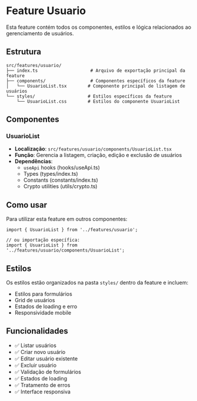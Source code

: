 # Feature Usuario

Esta feature contém todos os componentes, estilos e lógica relacionados ao gerenciamento de usuários.

## Estrutura

```
src/features/usuario/
├── index.ts                    # Arquivo de exportação principal da feature
├── components/                 # Componentes específicos da feature
│   └── UsuarioList.tsx        # Componente principal de listagem de usuários
└── styles/                    # Estilos específicos da feature
    └── UsuarioList.css        # Estilos do componente UsuarioList
```

## Componentes

### UsuarioList
- **Localização**: `src/features/usuario/components/UsuarioList.tsx`
- **Função**: Gerencia a listagem, criação, edição e exclusão de usuários
- **Dependências**: 
  - `useApi` hooks (hooks/useApi.ts)
  - Types (types/index.ts)
  - Constants (constants/index.ts)
  - Crypto utilities (utils/crypto.ts)

## Como usar

Para utilizar esta feature em outros componentes:

```tsx
import { UsuarioList } from '../features/usuario';

// ou importação específica:
import { UsuarioList } from '../features/usuario/components/UsuarioList';
```

## Estilos

Os estilos estão organizados na pasta `styles/` dentro da feature e incluem:
- Estilos para formulários
- Grid de usuários
- Estados de loading e erro
- Responsividade mobile

## Funcionalidades

- ✅ Listar usuários
- ✅ Criar novo usuário
- ✅ Editar usuário existente
- ✅ Excluir usuário
- ✅ Validação de formulários
- ✅ Estados de loading
- ✅ Tratamento de erros
- ✅ Interface responsiva
